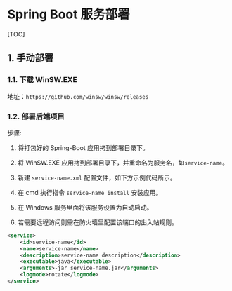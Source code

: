 # Spring Boot 服务部署

[TOC]

## 1. 手动部署

### 1.1. 下载 WinSW.EXE

地址：`https://github.com/winsw/winsw/releases`

### 1.2. 部署后端项目

步骤: 

1. 将打包好的 Spring-Boot 应用拷到部署目录下。

2. 将 WinSW.EXE 应用拷到部署目录下，并重命名为服务名，如`service-name`。

3. 新建 `service-name.xml` 配置文件，如下方示例代码所示。

4. 在 cmd 执行指令 `service-name install` 安装应用。

5. 在 Windows 服务里面将该服务设置为自动启动。

6. 若需要远程访问则需在防火墙里配置该端口的出入站规则。

```xml
<service>
    <id>service-name</id>
    <name>service-name</name>
    <description>service-name description</description>
    <executable>java</executable>
    <arguments>-jar service-name.jar</arguments>
    <logmode>rotate</logmode>
</service>
```

### 
